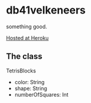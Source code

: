 # db41velkeneers
something good.

[Hosted at Heroku](https://db41velkeneers.herokuapp.com/)


## The class

TetrisBlocks

- color: String
- shape: String
- numberOfSquares: Int